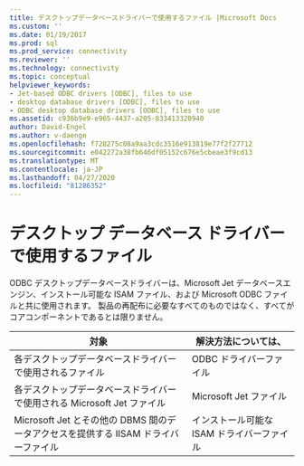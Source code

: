 ```yaml
---
title: デスクトップデータベースドライバーで使用するファイル |Microsoft Docs
ms.custom: ''
ms.date: 01/19/2017
ms.prod: sql
ms.prod_service: connectivity
ms.reviewer: ''
ms.technology: connectivity
ms.topic: conceptual
helpviewer_keywords:
- Jet-based ODBC drivers [ODBC], files to use
- desktop database drivers [ODBC], files to use
- ODBC desktop database drivers [ODBC], files to use
ms.assetid: c936b9e9-e965-4437-a205-833413320940
author: David-Engel
ms.author: v-daenge
ms.openlocfilehash: f728275c08a9aa3cdc3516e913819e77f2f27712
ms.sourcegitcommit: e042272a38fb646df05152c676e5cbeae3f9cd13
ms.translationtype: MT
ms.contentlocale: ja-JP
ms.lasthandoff: 04/27/2020
ms.locfileid: "81286352"
---
```

# <a name="files-to-use-with-the-desktop-database-drivers"></a>デスクトップ データベース ドライバーで使用するファイル
ODBC デスクトップデータベースドライバーは、Microsoft Jet データベースエンジン、インストール可能な ISAM ファイル、および Microsoft ODBC ファイルと共に使用されます。 製品の再配布に必要なすべてのものではなく、すべてがコアコンポーネントであるとは限りません。  
  
|対象|解決方法については、|  
|---------------------------|---------|  
|各デスクトップデータベースドライバーで使用されるファイル|ODBC ドライバーファイル|  
|各デスクトップデータベースドライバーで使用される Microsoft Jet ファイル|Microsoft Jet ファイル|  
|Microsoft Jet とその他の DBMS 間のデータアクセスを提供する IISAM ドライバーファイル|インストール可能な ISAM ドライバーファイル|
